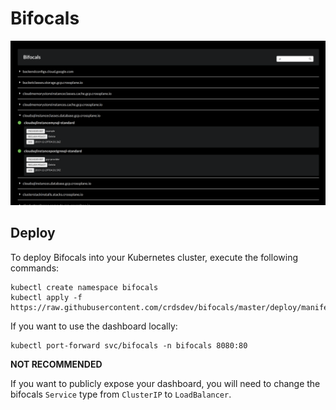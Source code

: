 # Bifocals

![Bifocals Readme](./docs/assets/bifocals-readme.png)

## Deploy

To deploy Bifocals into your Kubernetes cluster, execute the following commands:

```
kubectl create namespace bifocals
kubectl apply -f https://raw.githubusercontent.com/crdsdev/bifocals/master/deploy/manifests/install.yaml
```

If you want to use the dashboard locally:

```
kubectl port-forward svc/bifocals -n bifocals 8080:80
```

**NOT RECOMMENDED**

If you want to publicly expose your dashboard, you will need to change the bifocals `Service` type from `ClusterIP` to `LoadBalancer`.
